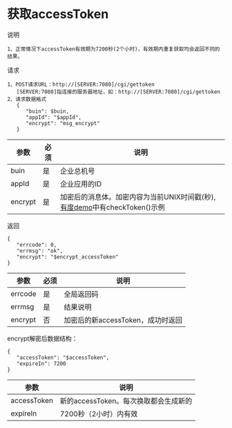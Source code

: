 # 获取accessToken

说明

```
1、正常情况下accessToken有效期为7200秒(2个小时)，有效期内重复获取均会返回不同的结果。
```

请求

```
1、POST请求URL：http://[SERVER:7080]/cgi/gettoken
   [SERVER:7080]指连接的服务器地址，如：http://[SERVER:7080]/cgi/gettoken
2、请求数据格式
   {
      "buin": $buin,
      "appId": "$appId",
      "encrypt": "msg_encrypt"
   }
```

| 参数    | 必须 | 说明                                                         |
| ------- | ---- | ------------------------------------------------------------ |
| buin    | 是   | 企业总机号                                                   |
| appId   | 是   | 企业应用的ID                                                 |
| encrypt | 是   | 加密后的消息体。加密内容为当前UNIX时间戳(秒), [有度demo](https://github.com/youduim/youdu-sdk-java/blob/master/src/main/java/im/youdu/sdk/client/AppClient.java)中有checkToken()示例 |

返回

```
{
   "errcode": 0,
   "errmsg": "ok",
   "encrypt": "$encrypt_accessToken"
}
```

| 参数    | 必须 | 说明                              |
| ------- | ---- | --------------------------------- |
| errcode | 是   | 全局返回码                        |
| errmsg  | 是   | 结果说明                          |
| encrypt | 否   | 加密后的新accessToken，成功时返回 |

encrypt解密后数据结构：

```
{
   "accessToken": "$accessToken",
   "expireIn": 7200
}
```

| 参数        | 说明                                  |
| ----------- | ------------------------------------- |
| accessToken | 新的accessToken。每次换取都会生成新的 |
| expireIn    | 7200秒（2小时）内有效                 |